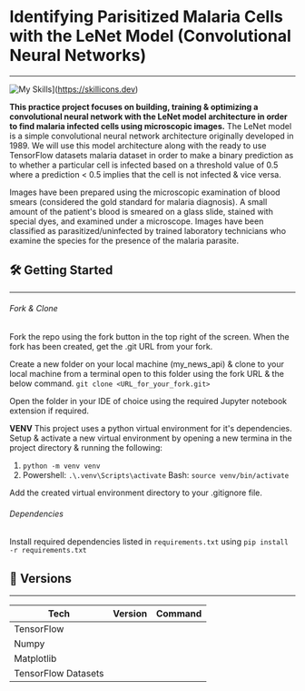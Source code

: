 # Identifying Parisitized Malaria Cells with the LeNet Model (Convolutional Neural Networks)
___
![My Skills](https://skillicons.dev/icons?i=py,tensorflow,git,github)](https://skillicons.dev)

**This practice project focuses on building, training & optimizing a convolutional neural network with the LeNet model architecture in order to find malaria infected cells using microscopic images.** The LeNet model is a simple convolutional neural network architecture originally developed in 1989. We will use this model architecture along with the ready to use TensorFlow datasets malaria dataset in order to make a binary prediction as to whether a particular cell is infected based on a threshold value of 0.5 where a prediction < 0.5 implies that the cell is not infected & vice versa.

Images have been prepared using the microscopic examination of blood smears (considered the gold standard for malaria diagnosis). A small amount of the patient's blood is smeared on a glass slide, stained with special dyes, and examined under a microscope. Images have been classified as parasitized/uninfected by trained laboratory technicians who examine the species for the presence of the malaria parasite.

## 🛠️ Getting Started
___
###### Fork & Clone
Fork the repo using the fork button in the top right of the screen. When the fork has been created, get the .git URL from your fork.

Create a new folder on your local machine (my_news_api) & clone to your local machine from a terminal open to this folder using the fork URL & the below command.
`git clone <URL_for_your_fork.git>`

Open the folder in your IDE of choice using the required Jupyter notebook extension if required.

**VENV**
This project uses a python virtual environment for it's dependencies. Setup & activate a new virtual environment by opening a new termina in the project directory & running the following:

1. `python -m venv venv`
2. Powershell: `.\.venv\Scripts\activate`
   Bash: `source venv/bin/activate`

Add the created virtual environment directory to your .gitignore file. 

###### Dependencies
Install required dependencies listed in `requirements.txt` using `pip install -r requirements.txt`

## 🔢 Versions
___
| **Tech**   | **Version** | **Command** |
| ---------- | ----------- | ----------- |
| TensorFlow |             |             |
| Numpy      |             |             |
| Matplotlib |             |             |
| TensorFlow Datasets           |             |             |
